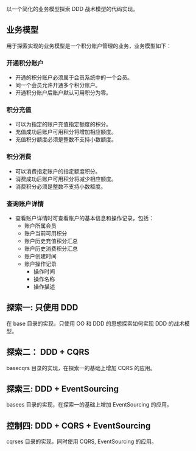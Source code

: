 以一个简化的业务模型探索 DDD 战术模型的代码实现。

## 业务模型

用于探索实现的业务模型是一个积分账户管理的业务，业务模型如下：

### 开通积分账户

* 开通的积分账户必须属于会员系统中的一个会员。
* 同一个会员允许开通多个积分账户。
* 开通积分账户后账户默认可用积分为零。

### 积分充值

* 可以为指定的账户充值指定额度的积分。
* 充值成功后账户可用积分将增加相应额度。
* 充值积分额度必须是整数不支持小数额度。

### 积分消费

* 可以消费指定账户的指定额度积分。
* 消费成功后账户可用积分将减少相应额度。
* 消费积分必须是整数不支持小数额度。

### 查询账户详情

* 查看账户详情时可查看账户的基本信息和操作记录，包括：
  * 账户所属会员
  * 账户当前可用积分
  * 账户历史充值积分汇总
  * 账户历史消费积分汇总
  * 账户创建时间
  * 账户操作记录
    * 操作时间
    * 操作名称
    * 操作描述


## 探索一: 只使用 DDD

在 base 目录的实现，只使用 OO 和 DDD 的思想探索如何实现 DDD 的战术模型。

## 探索二： DDD + CQRS

basecqrs 目录的实现，在探索一的基础上增加 CQRS 的应用。

## 探索三: DDD + EventSourcing

basees 目录的实现，在探索一的基础上增加 EventSourcing 的应用。

## 控制四: DDD + CQRS + EventSourcing

cqrses 目录的实现，同时使用 CQRS, EventSourcing 的应用。